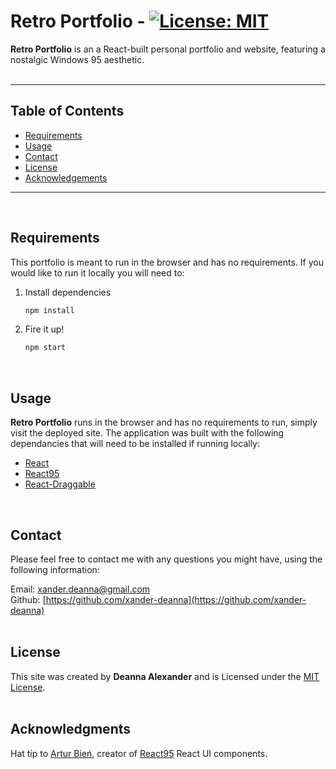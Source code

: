 # **Retro Portfolio** - [![License: MIT](https://img.shields.io/badge/License-MIT-yellow.svg)](https://opensource.org/licenses/MIT)
    
**Retro Portfolio** is an a React-built personal portfolio and website, featuring a nostalgic Windows 95 aesthetic.
<br>
<br>
<hr>

    
## Table of Contents
* [Requirements](#Requirements)
* [Usage](#Usage)
* [Contact](#Contact)
* [License](#License)
* [Acknowledgements](#Acknowledgements)
<hr>
<br>
                
## Requirements
This portfolio is meant to run in the browser and has no requirements. If you would like to run it locally you will need to:

1. Install dependencies

   ```bash
   npm install
   ```

2. Fire it up!

   ```bash
   npm start
   ```
<br>
            
## Usage
**Retro Portfolio** runs in the browser and has no requirements to run, simply visit the deployed site. The application was built with the following dependancies that will need to be installed if running locally:
- [React](https://reactjs.org)
- [React95](https://github.com/arturbien/React95)
- [React-Draggable](https://www.npmjs.com/package/react-draggable)
<br>
    
## Contact
Please feel free to contact me with any questions you might have, using the following information:
    
Email: [xander.deanna@gmail.com](mailto:xander.deanna@gmail.com)
<br>
Github: [https://github.com/xander-deanna](https://github.com/xander-deanna)
<br>
<br>

## License
This site was created by **Deanna Alexander** and is Licensed under the [MIT License](LICENSE.md).
<br>
<br>

## Acknowledgments
Hat tip to [Artur Bień](https://github.com/arturbien), creator of [React95](https://github.com/arturbien/React95) React UI components.
